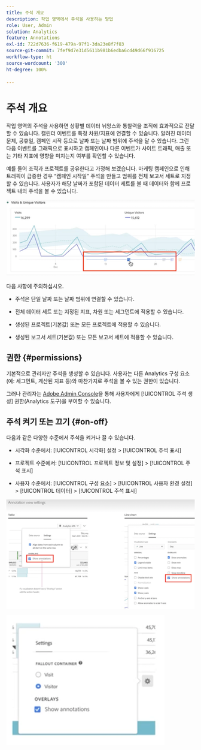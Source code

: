```yaml
---
title: 주석 개요
description: 작업 영역에서 주석을 사용하는 방법
role: User, Admin
solution: Analytics
feature: Annotations
exl-id: 722d7636-f619-479a-97f1-3da23e8f7f83
source-git-commit: 7fef9d7e31d5611b981b6edba6cd49d66f916725
workflow-type: ht
source-wordcount: '300'
ht-degree: 100%

---
```


# 주석 개요

작업 영역의 주석을 사용하면 상황별 데이터 뉘앙스와 통찰력을 조직에 효과적으로 전달할 수 있습니다. 캘린더 이벤트를 특정 차원/지표에 연결할 수 있습니다. 알려진 데이터 문제, 공휴일, 캠페인 시작 등으로 날짜 또는 날짜 범위에 주석을 달 수 있습니다. 그런 다음 이벤트를 그래픽으로 표시하고 캠페인이나 다른 이벤트가 사이트 트래픽, 매출 또는 기타 지표에 영향을 미치는지 여부를 확인할 수 있습니다.

예를 들어 조직과 프로젝트를 공유한다고 가정해 보겠습니다. 마케팅 캠페인으로 인해 트래픽이 급증한 경우 “캠페인 시작일” 주석을 만들고 범위를 전체 보고서 세트로 지정할 수 있습니다. 사용자가 해당 날짜가 포함된 데이터 세트를 볼 때 데이터와 함께 프로젝트 내의 주석을 볼 수 있습니다.

![](assets/multi-day.png)

다음 사항에 주의하십시오.

* 주석은 단일 날짜 또는 날짜 범위에 연결할 수 있습니다.

* 전체 데이터 세트 또는 지정된 지표, 차원 또는 세그먼트에 적용할 수 있습니다.

* 생성된 프로젝트(기본값) 또는 모든 프로젝트에 적용할 수 있습니다.

* 생성된 보고서 세트(기본값) 또는 모든 보고서 세트에 적용할 수 있습니다.

## 권한 {#permissions}

기본적으로 관리자만 주석을 생성할 수 있습니다. 사용자는 다른 Analytics 구성 요소(예: 세그먼트, 계산된 지표 등)와 마찬가지로 주석을 볼 수 있는 권한이 있습니다.

그러나 관리자는 [Adobe Admin Console](https://experienceleague.adobe.com/docs/analytics/admin/admin-console/permissions/analytics-tools.html?lang=ko)을 통해 사용자에게 [!UICONTROL 주석 생성] 권한(Analytics 도구)을 부여할 수 있습니다.

## 주석 켜기 또는 끄기 {#on-off}

다음과 같은 다양한 수준에서 주석을 켜거나 끌 수 있습니다.

* 시각화 수준에서: [!UICONTROL 시각화] 설정 > [!UICONTROL 주석 표시]

* 프로젝트 수준에서: [!UICONTROL 프로젝트 정보 및 설정] > [!UICONTROL 주석 표시]

* 사용자 수준에서: [!UICONTROL 구성 요소] > [!UICONTROL 사용자 환경 설정] > [!UICONTROL 데이터] > [!UICONTROL 주석 표시]

![](assets/show-ann.png)

![](assets/show-ann2.png)

